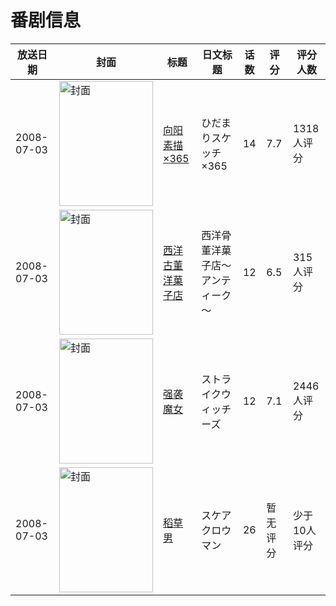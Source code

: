 # 番剧信息

|放送日期|封面|标题|日文标题|话数|评分|评分人数|
|---|---|---|---|---|---|---|
|2008-07-03|<img src="https://lain.bgm.tv/pic/cover/c/fe/73/330_252oN.jpg" alt="封面" style="width:150px;height:200px;object-fit:cover;">|[向阳素描×365](https://bangumi.tv/subject/330)|ひだまりスケッチ×365|14|7.7|1318人评分|
|2008-07-03|<img src="https://lain.bgm.tv/pic/cover/c/f7/70/482_7JWWW.jpg" alt="封面" style="width:150px;height:200px;object-fit:cover;">|[西洋古董洋菓子店](https://bangumi.tv/subject/482)|西洋骨董洋菓子店～アンティーク～|12|6.5|315人评分|
|2008-07-03|<img src="https://lain.bgm.tv/pic/cover/c/99/bc/698_pF36F.jpg" alt="封面" style="width:150px;height:200px;object-fit:cover;">|[强袭魔女](https://bangumi.tv/subject/698)|ストライクウィッチーズ|12|7.1|2446人评分|
|2008-07-03|<img src="https://lain.bgm.tv/pic/cover/c/0c/c2/11877_kaL4Z.jpg" alt="封面" style="width:150px;height:200px;object-fit:cover;">|[稻草男](https://bangumi.tv/subject/11877)|スケアクロウマン|26|暂无评分|少于10人评分|
